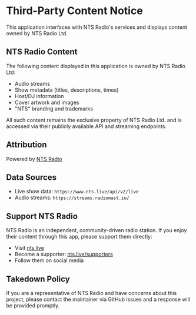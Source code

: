 # Third-Party Content Notice

This application interfaces with NTS Radio's services and displays content
owned by NTS Radio Ltd.

## NTS Radio Content

The following content displayed in this application is owned by NTS Radio Ltd:
- Audio streams
- Show metadata (titles, descriptions, times)
- Host/DJ information
- Cover artwork and images
- "NTS" branding and trademarks

All such content remains the exclusive property of NTS Radio Ltd. and is
accessed via their publicly available API and streaming endpoints.

## Attribution

Powered by [NTS Radio](https://www.nts.live)

## Data Sources

- Live show data: `https://www.nts.live/api/v2/live`
- Audio streams: `https://streams.radiomast.io/`

## Support NTS Radio

NTS Radio is an independent, community-driven radio station. If you enjoy
their content through this app, please support them directly:

- Visit [nts.live](https://www.nts.live)
- Become a supporter: [nts.live/supporters](https://www.nts.live/supporters)
- Follow them on social media

## Takedown Policy

If you are a representative of NTS Radio and have concerns about this
project, please contact the maintainer via GitHub issues and a response
will be provided promptly.
